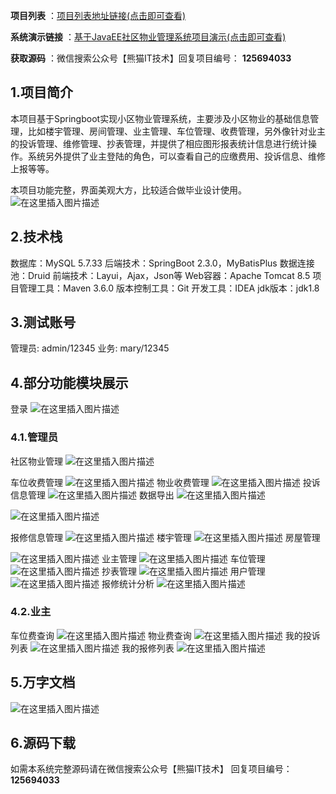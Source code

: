  **项目列表** ：[项目列表地址链接(点击即可查看)](https://nwqbsc0rm1n.feishu.cn/docx/KiipdQWF4oS9x0x7wfqcWGMrnOe?from=from_copylink)

**系统演示链接** ：[基于JavaEE社区物业管理系统项目演示(点击即可查看)](https://www.bilibili.com/video/BV1AP411472R/?spm_id_from=333.999.0.0&vd_source=ce786491c0124e1afaad0343941f3499)

 **获取源码** ：微信搜索公众号【熊猫IT技术】回复项目编号： **125694033** 

 ## 1.项目简介
本项目基于Springboot实现小区物业管理系统，主要涉及小区物业的基础信息管理，比如楼宇管理、房间管理、业主管理、车位管理、收费管理，另外像针对业主的投诉管理、维修管理、抄表管理，并提供了相应图形报表统计信息进行统计操作。系统另外提供了业主登陆的角色，可以查看自己的应缴费用、投诉信息、维修上报等等。

本项目功能完整，界面美观大方，比较适合做毕业设计使用。
![在这里插入图片描述](https://img-blog.csdnimg.cn/4026b7b068444969b7c98777b9dfe54e.jpeg#pic_center)
## 2.技术栈
数据库：MySQL 5.7.33
后端技术：SpringBoot 2.3.0，MyBatisPlus
数据连接池：Druid
前端技术：Layui，Ajax，Json等
Web容器：Apache Tomcat 8.5
项目管理工具：Maven 3.6.0
版本控制工具：Git
开发工具：IDEA
jdk版本：jdk1.8

## 3.测试账号
管理员:   admin/12345
业务:      mary/12345

## 4.部分功能模块展示
登录
![在这里插入图片描述](https://img-blog.csdnimg.cn/54017b24b0df4f7e95c1c36fe2813988.png)
### 4.1.管理员
社区物业管理
![在这里插入图片描述](https://img-blog.csdnimg.cn/15400b5895004ee69a63180854d1c103.png)

车位收费管理
![在这里插入图片描述](https://img-blog.csdnimg.cn/488a7ad4feda4c10b8cd18d0e084c3a1.png)
物业收费管理
![在这里插入图片描述](https://img-blog.csdnimg.cn/1870bbeb633946d1899d2cccd1feb41f.png)
投诉信息管理
![在这里插入图片描述](https://img-blog.csdnimg.cn/b3bfb4c48fc94128824bc00b5383bcda.png)
数据导出
![在这里插入图片描述](https://img-blog.csdnimg.cn/8f1eb39698b04c0db8cb8ffc17a5945d.png)

![在这里插入图片描述](https://img-blog.csdnimg.cn/bd1d5e46968642bdbaaa32adcdde33d1.png)

报修信息管理
![在这里插入图片描述](https://img-blog.csdnimg.cn/480c426fcd67407f8b89687df56aae9c.png)
楼宇管理
![在这里插入图片描述](https://img-blog.csdnimg.cn/d51592bc390345448a26ad7d1ca5e3c7.png)
房屋管理

![在这里插入图片描述](https://img-blog.csdnimg.cn/260c8c9dba0c4c37acdcc590666a7564.png)
业主管理
![在这里插入图片描述](https://img-blog.csdnimg.cn/8ed4346d4a394853b1f6eaae6993a1f5.png)
车位管理
![在这里插入图片描述](https://img-blog.csdnimg.cn/018530a0785e4179a4586d3ff3546338.png)
抄表管理
![在这里插入图片描述](https://img-blog.csdnimg.cn/14aac54dc216406c95f364b2e23c2697.png)
用户管理
![在这里插入图片描述](https://img-blog.csdnimg.cn/31a59f8c70e04c53bb4161819970bacb.png)
报修统计分析
![在这里插入图片描述](https://img-blog.csdnimg.cn/badf09ff81e54fa283c9e8035a00c779.png)

### 4.2.业主
车位费查询
![在这里插入图片描述](https://img-blog.csdnimg.cn/02bd540cbba84694b89ccce43caa0a16.png)
物业费查询
![在这里插入图片描述](https://img-blog.csdnimg.cn/713176d8d57b43b3ae5bbd038206c556.png)
我的投诉列表
![在这里插入图片描述](https://img-blog.csdnimg.cn/06630240823d4df59b9c0b739dce2473.png)
我的报修列表
![在这里插入图片描述](https://img-blog.csdnimg.cn/4028fceb4cc646f7bde4e4161de92290.png)
## 5.万字文档
![在这里插入图片描述](https://img-blog.csdnimg.cn/direct/c4306ca18e374ccab4e2d4dd7ab59146.jpeg#pic_center)


## 6.源码下载

如需本系统完整源码请在微信搜索公众号【熊猫IT技术】 回复项目编号： **125694033** 

